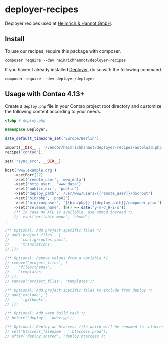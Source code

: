 # deployer-recipes
Deployer recipes used at [Heimrich & Hannot GmbH](https://www.heimrich-hannot.de).

## Install

To use our recipes, require this package with composer.
```shell
composer require --dev heimrichhannot/deployer-recipes
```

If you haven't already installed [Deployer](https://deployer.org/), do so with the following command.
```shell
composer require --dev deployer/deployer
```

## Usage with Contao 4.13+

Create a `deploy.php` file in your Contao project root directory
and customize the following content according to your needs.
```php
<?php # deploy.php

namespace Deployer;

date_default_timezone_set('Europe/Berlin');

import(__DIR__ . '/vendor/heimrichhannot/deployer-recipes/autoload.php');
recipe('contao');

set('rsync_src', __DIR__);

host('www.example.org')
    ->setPort(22)
    ->set('remote_user', 'www_data')
    ->set('http_user', 'www_data')
    ->set('public_dir', 'public')
    ->set('deploy_path', '/usr/www/users/{{remote_user}}/docroot')
    ->set('bin/php', 'php82')
    ->set('bin/composer', '{{bin/php}} {{deploy_path}}/composer.phar')
    ->set('release_name', fn() => date('y-m-d_H-i-s'))
    /** In case no ACL is available, use chmod instead */
    // ->set('writable_mode', 'chmod')
;

/** Optional: Add project-specific files */
// add('project_files', [
//     'config/routes.yaml',
//     'translations',
// ]);

/** Optional: Remove values from a variable */
// remove('project_files', [
//    'files/themes',
//    'templates'
// ]);
// remove('project_files', 'templates');

/** Optional: Add project-specific files to exclude from deploy */
// add('exclude', [
//     '.githooks',
// ]);

/** Optional: Add yarn build task */
// before('deploy', 'ddev:yp');

/** Optional: Deploy an htaccess file which will be renamed to .htaccess */
// set('htaccess_filename', '.htaccess.prod');
// after('deploy:shared', 'deploy:htaccess');
```
